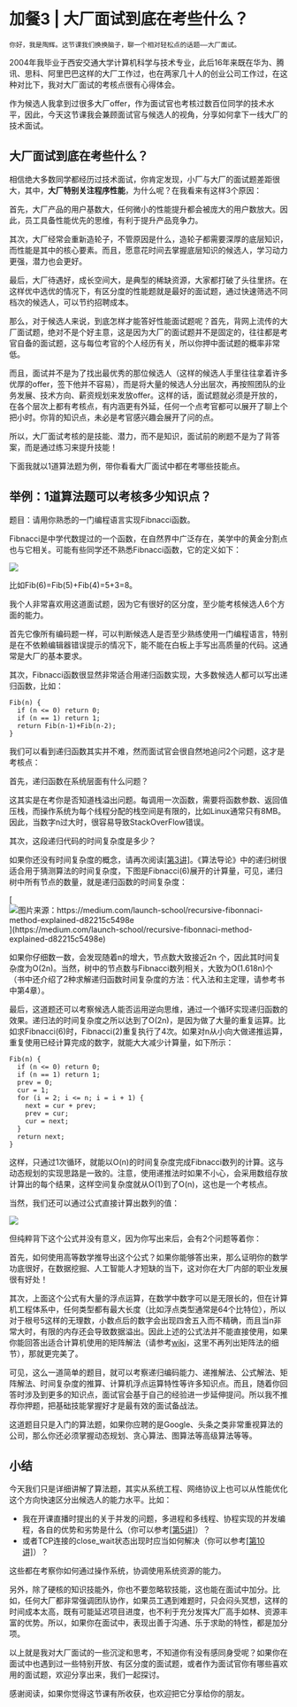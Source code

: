 # 加餐3 | 大厂面试到底在考些什么？

    你好，我是陶辉。这节课我们换换脑子，聊一个相对轻松点的话题——大厂面试。

2004年我毕业于西安交通大学计算机科学与技术专业，此后16年来既在华为、腾讯、思科、阿里巴巴这样的大厂工作过，也在两家几十人的创业公司工作过，在这种对比下，我对大厂面试的考核点很有心得体会。

作为候选人我拿到过很多大厂offer，作为面试官也考核过数百位同学的技术水平，因此，今天这节课我会兼顾面试官与候选人的视角，分享如何拿下一线大厂的技术面试。

## 大厂面试到底在考些什么？

相信绝大多数同学都经历过技术面试，你肯定发现，小厂与大厂的面试题差距很大，其中，**大厂特别关注程序性能**，为什么呢？在我看来有这样3个原因：

首先，大厂产品的用户基数大，任何微小的性能提升都会被庞大的用户数放大。因此，员工具备性能优先的思维，有利于提升产品竞争力。

其次，大厂经常会重新造轮子，不管原因是什么，造轮子都需要深厚的底层知识，而性能是其中的核心要素。而且，愿意花时间去掌握底层知识的候选人，学习动力更强，潜力也会更好。

最后，大厂待遇好，成长空间大，是典型的稀缺资源，大家都打破了头往里挤。在这样优中选优的情况下，有区分度的性能题就是最好的面试题，通过快速筛选不同档次的候选人，可以节约招聘成本。

那么，对于候选人来说，到底怎样才能答好性能面试题呢？首先，背网上流传的大厂面试题，绝对不是个好主意，这是因为大厂的面试题并不是固定的，往往都是考官自备的面试题，这与每位考官的个人经历有关，所以你押中面试题的概率非常低。

而且，面试并不是为了找出最优秀的那位候选人（这样的候选人手里往往拿着许多优厚的offer，签下他并不容易），而是将大量的候选人分出层次，再按照团队的业务发展、技术方向、薪资规划来发放offer。这样的话，面试题就必须是开放的，在各个层次上都有考核点，有内涵更有外延，任何一个点考官都可以展开了聊上个把小时。你背的知识点，未必是考官感兴趣会展开了问的点。

所以，大厂面试考核的是技能、潜力，而不是知识，面试前的刷题不是为了背答案，而是通过练习来提升技能！

下面我就以1道算法题为例，带你看看大厂面试中都在考哪些技能点。

## 举例：1道算法题可以考核多少知识点？

题目：请用你熟悉的一门编程语言实现Fibnacci函数。

Fibnacci是中学代数提过的一个函数，在自然界中广泛存在，美学中的黄金分割点也与它相关。可能有些同学还不熟悉Fibnacci函数，它的定义如下：

![](https://static001.geekbang.org/resource/image/fc/03/fc992b73d1ac9c00d2a377a746f46803.png)

比如Fib(6)=Fib(5)+Fib(4)=5+3=8。

我个人非常喜欢用这道面试题，因为它有很好的区分度，至少能考核候选人6个方面的能力。

首先它像所有编码题一样，可以判断候选人是否至少熟练使用一门编程语言，特别是在不依赖编辑器错误提示的情况下，能不能在白板上手写出高质量的代码。这通常是大厂的基本要求。

其次，Fibnacci函数很显然非常适合用递归函数实现，大多数候选人都可以写出递归函数，比如：

```
Fib(n) {
  if (n <= 0) return 0;
  if (n == 1) return 1;
  return Fib(n-1)+Fib(n-2);
}

```

我们可以看到递归函数其实并不难，然而面试官会很自然地追问2个问题，这才是考核点：

首先，递归函数在系统层面有什么问题？

这其实是在考你是否知道栈溢出问题。每调用一次函数，需要将函数参数、返回值压栈，而操作系统为每个线程分配的栈空间是有限的，比如Linux通常只有8MB。因此，当数字n过大时，很容易导致StackOverFlow错误。

其次，这段递归代码的时间复杂度是多少？

如果你还没有时间复杂度的概念，请再次阅读[\[第3讲\]](https://time.geekbang.org/column/article/232351)。《算法导论》中的递归树很适合用于猜测算法的时间复杂度，下图是Fibnacci(6)展开的计算量，可见，递归树中所有节点的数量，就是递归函数的时间复杂度：

[![](https://static001.geekbang.org/resource/image/83/ca/83dd19f2399619474e6abb224714beca.png "图片来源：https://medium.com/launch-school/recursive-fibonnaci-method-explained-d82215c5498e")](https://medium.com/launch-school/recursive-fibonnaci-method-explained-d82215c5498e)

如果你仔细数一数，会发现随着n的增大，节点数大致接近2n 个，因此其时间复杂度为O(2n)。当然，树中的节点数与Fibnacci数列相关，大致为O(1.618n)个（书中还介绍了2种求解递归函数时间复杂度的方法：代入法和主定理，请参考书中第4章）。

最后，这道题还可以考察候选人能否运用逆向思维，通过一个循环实现递归函数的效果。递归法的时间复杂度之所以达到了O(2n)，是因为做了大量的重复运算。比如求Fibnacci(6)时，Fibnacci(2)重复执行了4次。如果对n从小向大做递推运算，重复使用已经计算完成的数字，就能大大减少计算量，如下所示：

```
Fib(n) {
  if (n <= 0) return 0;
  if (n == 1) return 1;
  prev = 0;
  cur = 1;
  for (i = 2; i <= n; i = i + 1) {
    next = cur + prev;
    prev = cur;
    cur = next;
  }
  return next;
}

```

这样，只通过1次循环，就能以O(n)的时间复杂度完成Fibnacci数列的计算。这与动态规划的实现思路是一致的。注意，使用递推法时如果不小心，会采用数组存放计算出的每个结果，这样空间复杂度就从O(1)到了O(n)，这也是一个考核点。

当然，我们还可以通过公式直接计算出数列的值：

![](https://static001.geekbang.org/resource/image/a3/f5/a3a4f74473a79053d8b6d32acb2f80f5.png)

但纯粹背下这个公式并没有意义，因为你写出来后，会有2个问题等着你：

首先，如何使用高等数学推导出这个公式？如果你能够答出来，那么证明你的数学功底很好，在数据挖掘、人工智能人才短缺的当下，这对你在大厂内部的职业发展很有好处！

其次，上面这个公式有大量的浮点运算，在数学中数字可以是无限长的，但在计算机工程体系中，任何类型都有最大长度（比如浮点类型通常是64个比特位），所以对于根号5这样的无理数，小数点后的数字会出现四舍五入而不精确，而且当n非常大时，有限的内存还会导致数据溢出。因此上述的公式法并不能直接使用，如果你能回答出适合计算机使用的矩阵解法（请参考[wiki](https://en.wikipedia.org/wiki/Fibonacci_number)，这里不再列出矩阵法的细节），那就更完美了。

可见，这么一道简单的题目，就可以考察递归编码能力、递推解法、公式解法、矩阵解法、时间复杂度的推算、计算机浮点运算特性等许多知识点。而且，随着你回答时涉及到更多的知识点，面试官会基于自己的经验进一步延伸提问。所以我不推荐你押题，把基础技能掌握好才是最有效的面试备战法。

这道题目只是入门的算法题，如果你应聘的是Google、头条之类非常重视算法的公司，那么你还必须掌握动态规划、贪心算法、图算法等高级算法等等。

## 小结

今天我们只是详细讲解了算法题，其实从系统工程、网络协议上也可以从性能优化这个方向快速区分出候选人的能力水平。比如：

*   我在开课直播时提出的关于并发的问题，多进程和多线程、协程实现的并发编程，各自的优势和劣势是什么（你可以参考[\[第5讲\]](https://time.geekbang.org/column/article/233629)）？
*   或者TCP连接的close\_wait状态出现时应当如何解决（你可以参考[\[第10讲\]](https://time.geekbang.org/column/article/238388)）？

这些都在考察你如何通过操作系统，协调使用系统资源的能力。

另外，除了硬核的知识技能外，你也不要忽略软技能，这也能在面试中加分。比如，任何大厂都非常强调团队协作，如果员工遇到难题时，只会闷头冥想，这样的时间成本太高，既有可能延迟项目进度，也不利于充分发挥大厂高手如林、资源丰富的优势。所以，如果你在面试中，表现出善于沟通、乐于求助的特性，都是加分项。

以上就是我对大厂面试的一些沉淀和思考，不知道你有没有感同身受呢？如果你在面试中也遇到过一些特别开放、有区分度的面试题，或者作为面试官你有哪些喜欢用的面试题，欢迎分享出来，我们一起探讨。

感谢阅读，如果你觉得这节课有所收获，也欢迎把它分享给你的朋友。
    